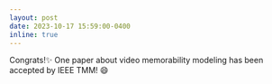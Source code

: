 ```yaml
---
layout: post
date: 2023-10-17 15:59:00-0400
inline: true
---
```

Congrats!:sparkles: One paper about video memorability modeling has been accepted by IEEE TMM! :smile:
